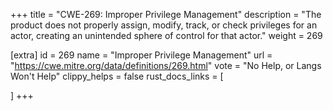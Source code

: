 +++
title = "CWE-269: Improper Privilege Management"
description	= "The product does not properly assign, modify, track, or check privileges for an actor, creating an unintended sphere of control for that actor."
weight = 269

[extra]
id = 269
name = "Improper Privilege Management"
url = "https://cwe.mitre.org/data/definitions/269.html"
vote = "No Help, or Langs Won't Help"
clippy_helps = false
rust_docs_links = [
	
]
+++

